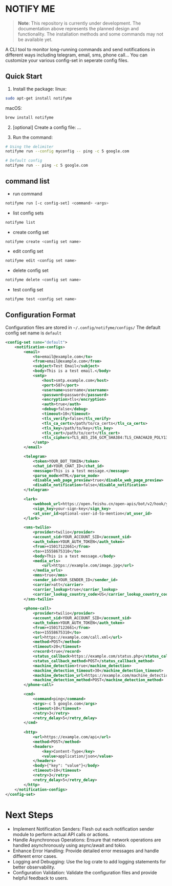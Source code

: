 # NOTIFY ME
> **Note**: This repository is currently under development. The documentation above represents the planned design and functionality. The installation methods and some commands may not be available yet.

A CLI tool to monitor long-running commands and send notifications in different ways including telegram, email, sms, phone call... 
You can customize your various config-set in seperate config files.

## Quick Start
1. Install the package:
linux:
```bash
sudo apt-get install notifyme
```
macOS:
```bash
brew install notifyme
```
2. [optional] Create a config file:
...

3. Run the command:
```bash
# Using the delimiter
notifyme run --config myconfig -- ping -c 5 google.com

# Default config
notifyme run -- ping -c 5 google.com
```

## command list

- run command
```bash
notifyme run [-c config-set] <command> <args>
```

- list config sets
```bash
notifyme list
```

- create config set
```bash
notifyme create <config set name>
```

- edit config set
```bash
notifyme edit <config set name>
```

- delete config set
```bash
notifyme delete <config set name>
```

- test config set
```bash
notifyme test <config set name>
```


## Configuration Format
Configuration files are stored in `~/.config/notifyme/configs/`
The default config set name is `default`

```xml
<config-set name="default">
    <notification-configs>
        <email>
            <to>email@example.com</to>
            <from>email@example.com</from>
            <subject>Test Email</subject>
            <body>This is a test email.</body>
            <smtp>
                <host>smtp.example.com</host>
                <port>587</port>
                <username>username</username>
                <password>password</password>
                <encryption>tls</encryption>
                <auth>true</auth>
                <debug>false</debug>
                <timeout>10</timeout>
                <tls_verify>false</tls_verify>
                <tls_ca_certs>/path/to/ca_certs</tls_ca_certs>
                <tls_key>/path/to/key</tls_key>
                <tls_cert>/path/to/cert</tls_cert>
                <tls_ciphers>TLS_AES_256_GCM_SHA384:TLS_CHACHA20_POLY1305_SHA256:...</tls_ciphers>
            </smtp>
        </email>

        <telegram>
            <token>YOUR_BOT_TOKEN</token>
            <chat_id>YOUR_CHAT_ID</chat_id>
            <message>This is a test message.</message>
            <parse_mode>HTML</parse_mode>
            <disable_web_page_preview>true</disable_web_page_preview>
            <disable_notification>false</disable_notification>
        </telegram>

        <lark>
            <webhook_url>https://open.feishu.cn/open-apis/bot/v2/hook/your-webhook-url</webhook_url>
            <sign_key>your-sign-key</sign_key>
            <at_user_id>optional-user-id-to-mention</at_user_id>
        </lark>

        <sms-twilio>
            <provider>twilio</provider>
            <account_sid>YOUR_ACCOUNT_SID</account_sid>
            <auth_token>YOUR_AUTH_TOKEN</auth_token>
            <from>+15017122661</from>
            <to>+15558675310</to>
            <body>This is a test message.</body>
            <media_urls>
                <url>https://example.com/image.jpg</url>
            </media_urls>
            <mms>true</mms>
            <sender_id>YOUR_SENDER_ID</sender_id>
            <carrier>att</carrier>
            <carrier_lookup>true</carrier_lookup>
            <carrier_lookup_country_code>US</carrier_lookup_country_code>
        </sms-twilio>
        
        <phone-call>
            <provider>twilio</provider>
            <account_sid>YOUR_ACCOUNT_SID</account_sid>
            <auth_token>YOUR_AUTH_TOKEN</auth_token>
            <from>+15017122661</from>
            <to>+15558675310</to>
            <url>https://example.com/call.xml</url>
            <method>POST</method>
            <timeout>20</timeout>
            <record>true</record>
            <status_callback>https://example.com/status.php</status_callback>
            <status_callback_method>POST</status_callback_method>
            <machine_detection>true</machine_detection>
            <machine_detection_timeout>30</machine_detection_timeout>
            <machine_detection_url>https://example.com/machine_detection.php</machine_detection_url>
            <machine_detection_method>POST</machine_detection_method>
        </phone-call>

        <cmd>
            <command>ping</command>
            <args>-c 5 google.com</args>
            <timeout>10</timeout>
            <retry>3</retry>
            <retry_delay>5</retry_delay>
        </cmd>
        
        <http>
            <url>https://example.com/api</url>
            <method>POST</method>
            <headers>
                <key>Content-Type</key>
                <value>application/json</value>
            </headers>
            <body>{"key": "value"}</body>
            <timeout>10</timeout>
            <retry>3</retry>
            <retry_delay>5</retry_delay>
        </http>
    </notification-configs>
</config-set>
```

# Next Steps
- Implement Notification Senders: Flesh out each notification sender module to perform actual API calls or actions.
- Handle Asynchronous Operations: Ensure that network operations are handled asynchronously using async/await and tokio.
- Enhance Error Handling: Provide detailed error messages and handle different error cases.
- Logging and Debugging: Use the log crate to add logging statements for better observability.
- Configuration Validation: Validate the configuration files and provide helpful feedback to users.